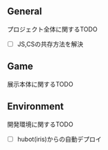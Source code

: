 ## General
プロジェクト全体に関するTODO

- [ ] JS,CSの共存方法を解決

## Game
展示本体に関するTODO


## Environment
開発環境に関するTODO

- [ ] hubot(iris)からの自動デプロイ